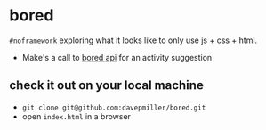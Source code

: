 # bored
`#noframework` exploring what it looks like to only use js + css + html.

* Make's a call to [bored api](https://www.boredapi.com) for an activity suggestion

## check it out on your local machine
* `git clone git@github.com:davepmiller/bored.git`
* open `index.html` in a browser
